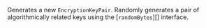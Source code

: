 Generates a new `EncryptionKeyPair`.  Randomly generates a pair of algorithmically related keys using the [`randomBytes`][] interface.
